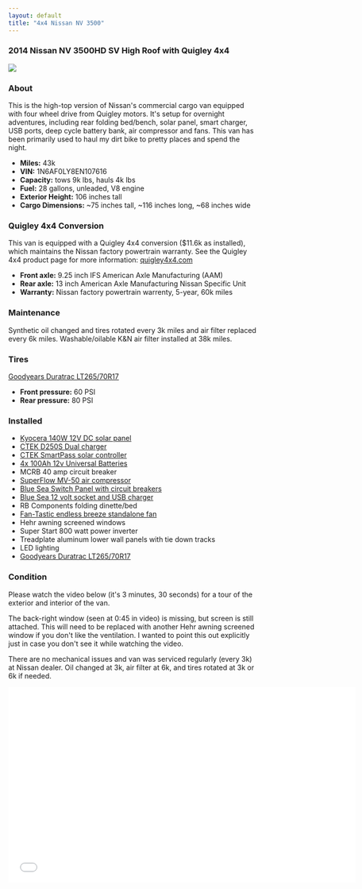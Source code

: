 ```yaml
---
layout: default
title: "4x4 Nissan NV 3500"
---
```


### 2014 Nissan NV 3500HD SV High Roof with Quigley 4x4

![](https://photos.smugmug.com/photos/i-BNTvBNt/0/a709af42/XL/i-BNTvBNt-XL.jpg)

### About

This is the high-top version of Nissan's commercial cargo van equipped with four wheel drive from Quigley motors. It's setup for overnight adventures, including rear folding bed/bench, solar panel, smart charger, USB ports, deep cycle battery bank, air compressor and fans. This van has been primarily used to haul my dirt bike to pretty places and spend the night.

- **Miles:** 43k
- **VIN:** 1N6AF0LY8EN107616
- **Capacity:** tows 9k lbs, hauls 4k lbs
- **Fuel:** 28 gallons, unleaded, V8 engine
- **Exterior Height:** 106 inches tall
- **Cargo Dimensions:** ~75 inches tall, ~116 inches long, ~68 inches wide

### Quigley 4x4 Conversion

This van is equipped with a Quigley 4x4 conversion ($11.6k as installed), which maintains the Nissan factory powertrain warranty. See the Quigley 4x4 product page for more information: [quigley4x4.com](http://www.quigley4x4.com/Quigley-Products/Quigley-4x4-Nissan-Products/Product-Overview)

- **Front axle:** 9.25 inch IFS American Axle Manufacturing (AAM)
- **Rear axle:** 13 inch American Axle Manufacturing Nissan Specific Unit
- **Warranty:** Nissan factory powertrain warrenty, 5-year, 60k miles

### Maintenance

Synthetic oil changed and tires rotated every 3k miles and air filter replaced every 6k miles. Washable/oilable K&N air filter installed at 38k miles.

### Tires

[Goodyears Duratrac LT265/70R17](https://www.tirerack.com/tires/tires.jsp?tireModel=Wrangler+DuraTrac&tireMake=Goodyear&partnum=67QR7WDT)

- **Front pressure:** 60 PSI
- **Rear pressure:** 80 PSI

### Installed

- [Kyocera 140W 12V DC solar panel](http://chrshnt.com/2dgIoQ9)
- [CTEK D250S Dual charger](http://www.batteriesdirect.com.au/shop/product/23370/ctek-12-volt-20-amp-dc-to-dc-dual-charger.html)
- [CTEK SmartPass solar controller](https://www.baintech.com.au/images/ManualSheets/CTEK_SMARTPASS_Manual.pdf)
- [4x 100Ah 12v Universal Batteries](http://chrshnt.com/2dlO8I7)
- MCRB 40 amp circuit breaker
- [SuperFlow MV-50 air compressor](http://chrshnt.com/2eYMUQU)
- [Blue Sea Switch Panel with circuit breakers](http://chrshnt.com/2ddAeba)
- [Blue Sea 12 volt socket and USB charger](http://chrshnt.com/2ddAkj2)
- RB Components folding dinette/bed
- [Fan-Tastic endless breeze standalone fan](http://chrshnt.com/2ddCIpR)
- Hehr awning screened windows
- Super Start 800 watt power inverter
- Treadplate aluminum lower wall panels with tie down tracks
- LED lighting
- [Goodyears Duratrac LT265/70R17](https://www.tirerack.com/tires/tires.jsp?tireModel=Wrangler+DuraTrac&tireMake=Goodyear&partnum=67QR7WDT)

### Condition

Please watch the video below (it's 3 minutes, 30 seconds) for a tour of the exterior and interior of
the van.

The back-right window (seen at 0:45 in video) is missing, but screen is still
attached. This will need to be replaced with another Hehr awning screened
window if you don't like the ventilation. I wanted to point this out
explicitly just in case you don't see it while watching the video.

There are no mechanical issues and van was serviced regularly (every 3k) at
Nissan dealer. Oil changed at 3k, air filter at 6k, and tires rotated at 3k or
6k if needed.

<p class="video">
  <iframe
    width="700"
    height="394"
    src="//www.youtube.com/embed/ZoykFUJwi1Y"
    frameborder="0" allowfullscreen>
  </iframe>
</p>

